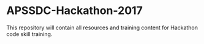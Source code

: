 # APSSDC-Hackathon-2017
This repository will contain all resources and training content for Hackathon code skill training.
